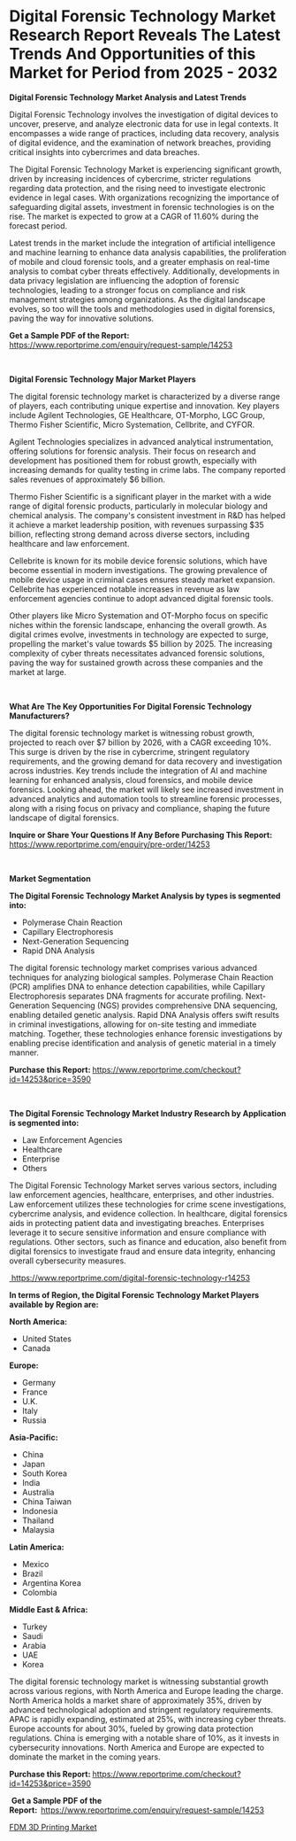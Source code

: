 <p><h1>Digital Forensic Technology Market Research Report Reveals The Latest Trends And Opportunities of this Market for Period from 2025 - 2032</h1></p><p><strong>Digital Forensic Technology Market Analysis and Latest Trends</strong></p>
<p><p>Digital Forensic Technology involves the investigation of digital devices to uncover, preserve, and analyze electronic data for use in legal contexts. It encompasses a wide range of practices, including data recovery, analysis of digital evidence, and the examination of network breaches, providing critical insights into cybercrimes and data breaches.</p><p>The Digital Forensic Technology Market is experiencing significant growth, driven by increasing incidences of cybercrime, stricter regulations regarding data protection, and the rising need to investigate electronic evidence in legal cases. With organizations recognizing the importance of safeguarding digital assets, investment in forensic technologies is on the rise. The market is expected to grow at a CAGR of 11.60% during the forecast period.</p><p>Latest trends in the market include the integration of artificial intelligence and machine learning to enhance data analysis capabilities, the proliferation of mobile and cloud forensic tools, and a greater emphasis on real-time analysis to combat cyber threats effectively. Additionally, developments in data privacy legislation are influencing the adoption of forensic technologies, leading to a stronger focus on compliance and risk management strategies among organizations. As the digital landscape evolves, so too will the tools and methodologies used in digital forensics, paving the way for innovative solutions.</p></p>
<p><strong>Get a Sample PDF of the Report:&nbsp;</strong> <a href="https://www.reportprime.com/enquiry/request-sample/14253?utm_campaign=2471&utm_medium=2&utm_source=Github&utm_content=ia&utm_term=20032025&utm_id=digital-forensic-technology">https://www.reportprime.com/enquiry/request-sample/14253</a></p>
<p>&nbsp;</p>
<p><strong>Digital Forensic Technology Major Market Players</strong></p>
<p><p>The digital forensic technology market is characterized by a diverse range of players, each contributing unique expertise and innovation. Key players include Agilent Technologies, GE Healthcare, OT-Morpho, LGC Group, Thermo Fisher Scientific, Micro Systemation, Cellbrite, and CYFOR.</p><p>Agilent Technologies specializes in advanced analytical instrumentation, offering solutions for forensic analysis. Their focus on research and development has positioned them for robust growth, especially with increasing demands for quality testing in crime labs. The company reported sales revenues of approximately $6 billion.</p><p>Thermo Fisher Scientific is a significant player in the market with a wide range of digital forensic products, particularly in molecular biology and chemical analysis. The company's consistent investment in R&D has helped it achieve a market leadership position, with revenues surpassing $35 billion, reflecting strong demand across diverse sectors, including healthcare and law enforcement.</p><p>Cellebrite is known for its mobile device forensic solutions, which have become essential in modern investigations. The growing prevalence of mobile device usage in criminal cases ensures steady market expansion. Cellebrite has experienced notable increases in revenue as law enforcement agencies continue to adopt advanced digital forensic tools.</p><p>Other players like Micro Systemation and OT-Morpho focus on specific niches within the forensic landscape, enhancing the overall growth. As digital crimes evolve, investments in technology are expected to surge, propelling the market's value towards $5 billion by 2025. The increasing complexity of cyber threats necessitates advanced forensic solutions, paving the way for sustained growth across these companies and the market at large.</p></p>
<p>&nbsp;</p>
<p><strong>What Are The Key Opportunities For Digital Forensic Technology Manufacturers?</strong></p>
<p><p>The digital forensic technology market is witnessing robust growth, projected to reach over $7 billion by 2026, with a CAGR exceeding 10%. This surge is driven by the rise in cybercrime, stringent regulatory requirements, and the growing demand for data recovery and investigation across industries. Key trends include the integration of AI and machine learning for enhanced analysis, cloud forensics, and mobile device forensics. Looking ahead, the market will likely see increased investment in advanced analytics and automation tools to streamline forensic processes, along with a rising focus on privacy and compliance, shaping the future landscape of digital forensics.</p></p>
<p><strong>Inquire or Share Your Questions If Any Before Purchasing This Report:</strong> <a href="https://www.reportprime.com/enquiry/pre-order/14253?utm_campaign=2471&utm_medium=2&utm_source=Github&utm_content=ia&utm_term=20032025&utm_id=digital-forensic-technology">https://www.reportprime.com/enquiry/pre-order/14253</a></p>
<p>&nbsp;</p>
<p><strong>Market Segmentation</strong></p>
<p><strong>The Digital Forensic Technology Market Analysis by types is segmented into:</strong></p>
<p><ul><li>Polymerase Chain Reaction</li><li>Capillary Electrophoresis</li><li>Next-Generation Sequencing</li><li>Rapid DNA Analysis</li></ul></p>
<p><p>The digital forensic technology market comprises various advanced techniques for analyzing biological samples. Polymerase Chain Reaction (PCR) amplifies DNA to enhance detection capabilities, while Capillary Electrophoresis separates DNA fragments for accurate profiling. Next-Generation Sequencing (NGS) provides comprehensive DNA sequencing, enabling detailed genetic analysis. Rapid DNA Analysis offers swift results in criminal investigations, allowing for on-site testing and immediate matching. Together, these technologies enhance forensic investigations by enabling precise identification and analysis of genetic material in a timely manner.</p></p>
<p><strong>Purchase this Report:&nbsp;</strong><a href="https://www.reportprime.com/checkout?id=14253&price=3590&utm_campaign=2471&utm_medium=2&utm_source=Github&utm_content=ia&utm_term=20032025&utm_id=digital-forensic-technology">https://www.reportprime.com/checkout?id=14253&price=3590</a></p>
<p>&nbsp;</p>
<p><strong>The Digital Forensic Technology Market Industry Research by Application is segmented into:</strong></p>
<p><ul><li>Law Enforcement Agencies</li><li>Healthcare</li><li>Enterprise</li><li>Others</li></ul></p>
<p><p>The Digital Forensic Technology Market serves various sectors, including law enforcement agencies, healthcare, enterprises, and other industries. Law enforcement utilizes these technologies for crime scene investigations, cybercrime analysis, and evidence collection. In healthcare, digital forensics aids in protecting patient data and investigating breaches. Enterprises leverage it to secure sensitive information and ensure compliance with regulations. Other sectors, such as finance and education, also benefit from digital forensics to investigate fraud and ensure data integrity, enhancing overall cybersecurity measures.</p></p>
<p><a href="https://www.reportprime.com/digital-forensic-technology-r14253?utm_campaign=2471&utm_medium=2&utm_source=Github&utm_content=ia&utm_term=20032025&utm_id=digital-forensic-technology">&nbsp;https://www.reportprime.com/digital-forensic-technology-r14253</a></p>
<p><strong>In terms of Region, the Digital Forensic Technology Market Players available by Region are:</strong></p>
<p>
    <p> <strong> North America: </strong>
        <ul>
            <li>United States</li>
            <li>Canada</li>
        </ul>
        </p> 
    <p> <strong> Europe: </strong>
        <ul>
            <li>Germany</li>
            <li>France</li>
            <li>U.K.</li>
            <li>Italy</li>
            <li>Russia</li>
        </ul>
        </p> 
    <p> <strong> Asia-Pacific: </strong>
        <ul>
            <li>China</li>
            <li>Japan</li>
            <li>South Korea</li>
            <li>India</li>
            <li>Australia</li>
            <li>China Taiwan</li>
            <li>Indonesia</li>
            <li>Thailand</li>
            <li>Malaysia</li>
        </ul>
        </p> 
    <p> <strong> Latin America: </strong>
        <ul>
            <li>Mexico</li>
            <li>Brazil</li>
            <li>Argentina Korea</li>
            <li>Colombia</li>
        </ul>
        </p> 
    <p> <strong> Middle East & Africa: </strong>
        <ul>
            <li>Turkey</li>
            <li>Saudi</li>
            <li>Arabia</li>
            <li>UAE</li>
            <li>Korea</li>
        </ul>
    </p>
    </p>
<p><p>The digital forensic technology market is witnessing substantial growth across various regions, with North America and Europe leading the charge. North America holds a market share of approximately 35%, driven by advanced technological adoption and stringent regulatory requirements. APAC is rapidly expanding, estimated at 25%, with increasing cyber threats. Europe accounts for about 30%, fueled by growing data protection regulations. China is emerging with a notable share of 10%, as it invests in cybersecurity innovations. North America and Europe are expected to dominate the market in the coming years.</p></p>
<p><strong>Purchase this Report: </strong><a href="https://www.reportprime.com/checkout?id=14253&price=3590&utm_campaign=2471&utm_medium=2&utm_source=Github&utm_content=ia&utm_term=20032025&utm_id=digital-forensic-technology">https://www.reportprime.com/checkout?id=14253&price=3590</a></p>
<p>&nbsp;<strong>Get a Sample PDF of the Report:&nbsp;&nbsp;</strong><a href="https://www.reportprime.com/enquiry/request-sample/14253?utm_campaign=2471&utm_medium=2&utm_source=Github&utm_content=ia&utm_term=20032025&utm_id=digital-forensic-technology">https://www.reportprime.com/enquiry/request-sample/14253</a></p>
<p><strong></strong></p>
<p><p><a href="https://github.com/rosamariarocque98/Market-Research-Report-List-1/blob/main/fdm-3d-printing-market.md?utm_campaign=2471&utm_medium=2&utm_source=Github&utm_content=ia&utm_term=20032025&utm_id=digital-forensic-technology">FDM 3D Printing Market</a></p></p>